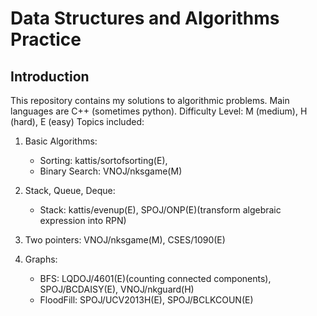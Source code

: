 # Data Structures and Algorithms Practice
## Introduction
This repository contains my solutions to algorithmic problems. Main languages are C++ (sometimes python). 
Difficulty Level: M (medium), H (hard), E (easy)
Topics included:
1. Basic Algorithms:
    * Sorting: kattis/sortofsorting(E),
    * Binary Search: VNOJ/nksgame(M)

2. Stack, Queue, Deque:
    * Stack: kattis/evenup(E), SPOJ/ONP(E)(transform algebraic expression into RPN)

3. Two pointers: VNOJ/nksgame(M), CSES/1090(E)

7. Graphs:
    * BFS: LQDOJ/4601(E)(counting connected components), SPOJ/BCDAISY(E), VNOJ/nkguard(H)
    * FloodFill: SPOJ/UCV2013H(E), SPOJ/BCLKCOUN(E)